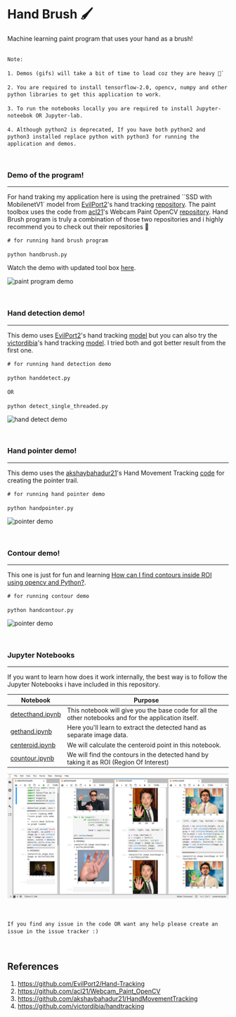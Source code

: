 # Hand Brush 🖌️
Machine learning paint program that uses your hand as a brush!


```

Note:

1. Demos (gifs) will take a bit of time to load coz they are heavy 🧸`

2. You are required to install tensorflow-2.0, opencv, numpy and other python libraries to get this application to work.

3. To run the notebooks locally you are required to install Jupyter-noteebok OR Jupyter-lab.

4. Although python2 is deprecated, If you have both python2 and python3 installed replace python with python3 for running the application and demos.
```

<br>


###  Demo of the program!
---
For hand traking my application here is using the pretrained ``SSD with MobilenetV1` model from [EvilPort2](https://github.com/EvilPort2)'s
hand tracking [repository](https://github.com/EvilPort2/Hand-Tracking). The paint toolbox uses the code from [acl21](https://github.com/acl21)'s Webcam Paint OpenCV [repository](https://github.com/acl21/Webcam_Paint_OpenCV). Hand Brush program is truly a combination of those two repositories and i highly recommend you to check out their repositories 🦔


```
# for running hand brush program

python handbrush.py
```


Watch the demo with updated tool box [here](https://www.youtube.com/watch?v=Pnr-YD98XYo&feature=youtu.be).


![paint program demo][paint]

<br>


### Hand detection demo!
---

This demo uses [EvilPort2](https://github.com/EvilPort2)'s
hand tracking [model](https://github.com/EvilPort2/Hand-Tracking) but you can also try the [victordibia](https://github.com/victordibia)'s hand tracking [model](https://github.com/victordibia/handtracking). I tried both and got better result from the first one.

```
# for running hand detection demo

python handdetect.py

OR

python detect_single_threaded.py
```

![hand detect demo][detect]


<br>


### Hand pointer demo!
---
This demo uses the [akshaybahadur21](https://github.com/akshaybahadur21)'s Hand Movement Tracking [code](https://github.com/akshaybahadur21/HandMovementTracking) for creating the pointer trail.


```
# for running hand pointer demo

python handpointer.py
```


![pointer demo][pointer]


<br>

### Contour demo!
---
This one is just for fun and learning [How can I find contours inside ROI using opencv and Python?](https://stackoverflow.com/questions/42004652/how-can-i-find-contours-inside-roi-using-opencv-and-python).

```
# for running contour demo

python handcontour.py
```

![pointer demo][pointer]


<br>

### Jupyter Notebooks
---
If you want to learn how does it work internally, the best way is to follow the Jupyter Notebooks i have included in this repository.

| Notebook | Purpose
| --- | --- |
|[detecthand.ipynb](./detecthand.ipynb)| This notebook will give you the base code for all the other notebooks and for the application itself.|
| [gethand.ipynb](./gethand.ipynb)| Here you'll learn to extract the detected hand as separate image data.|
|[centeroid.ipynb](./centeroid.ipynb)| We will calculate the centeroid point in this notebook.|
|[countour.ipynb](./contour.ipynb)| We will find the contours in the detected hand by taking it as ROI (Region Of Interest)|

![Jupyter Notebooks][notebooks]



<br>

`If you find any issue in the code OR want any help please create an issue in the issue tracker :)`

<br>


## References
1. https://github.com/EvilPort2/Hand-Tracking
2. https://github.com/acl21/Webcam_Paint_OpenCV
3. https://github.com/akshaybahadur21/HandMovementTracking
4. https://github.com/victordibia/handtracking




[detect]: ./assets/detect.gif "hand detect demo"
[paint]: ./assets/paint.gif "paint program demo"
[contour]: ./assets/contour.gif "contour demo"
[pointer]: ./assets/pointer.gif "pointer demo"
[notebooks]: ./assets/notebooks.png "contour demo"

